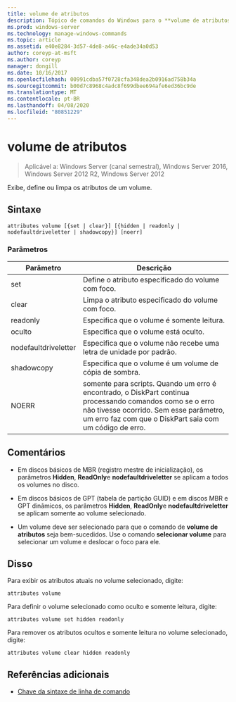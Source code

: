 ```yaml
---
title: volume de atributos
description: Tópico de comandos do Windows para o **volume de atributos**, que exibe, define ou limpa os atributos de um volume.
ms.prod: windows-server
ms.technology: manage-windows-commands
ms.topic: article
ms.assetid: e40e8284-3d57-4de8-a46c-e4ade34a0d53
author: coreyp-at-msft
ms.author: coreyp
manager: dongill
ms.date: 10/16/2017
ms.openlocfilehash: 00991cdba57f0728cfa348dea2b0916ad758b34a
ms.sourcegitcommit: b00d7c8968c4adc8f699dbee694afe6ed36bc9de
ms.translationtype: MT
ms.contentlocale: pt-BR
ms.lasthandoff: 04/08/2020
ms.locfileid: "80851229"
---
```

# <a name="attributes-volume"></a>volume de atributos

>Aplicável a: Windows Server (canal semestral), Windows Server 2016, Windows Server 2012 R2, Windows Server 2012

Exibe, define ou limpa os atributos de um volume.

## <a name="syntax"></a>Sintaxe  

```
attributes volume [{set | clear}] [{hidden | readonly | nodefaultdriveletter | shadowcopy}] [noerr]  
```  
  
### <a name="parameters"></a>Parâmetros  
  
| Parâmetro | Descrição |  
| ------- | -------- |  
| set | Define o atributo especificado do volume com foco. |  
| clear | Limpa o atributo especificado do volume com foco. |  
| readonly | Especifica que o volume é somente leitura. |  
| oculto | Especifica que o volume está oculto. |  
| nodefaultdriveletter | Especifica que o volume não recebe uma letra de unidade por padrão. |  
| shadowcopy | Especifica que o volume é um volume de cópia de sombra. |  
| NOERR | somente para scripts. Quando um erro é encontrado, o DiskPart continua processando comandos como se o erro não tivesse ocorrido. Sem esse parâmetro, um erro faz com que o DiskPart saia com um código de erro. |  
  
## <a name="remarks"></a>Comentários  
  
- Em discos básicos de MBR (registro mestre de inicialização), os parâmetros **Hidden**, **ReadOnly**e **nodefaultdriveletter** se aplicam a todos os volumes no disco.  
  
- Em discos básicos de GPT (tabela de partição GUID) e em discos MBR e GPT dinâmicos, os parâmetros **Hidden**, **ReadOnly**e **nodefaultdriveletter** se aplicam somente ao volume selecionado.  
  
- Um volume deve ser selecionado para que o comando de **volume de atributos** seja bem-sucedidos. Use o comando **selecionar volume** para selecionar um volume e deslocar o foco para ele.  
  
## <a name="examples"></a><a name=BKMK_examples></a>Disso

Para exibir os atributos atuais no volume selecionado, digite:  
  
```
attributes volume  
```  
  
Para definir o volume selecionado como oculto e somente leitura, digite:  
  
```
attributes volume set hidden readonly  
```  
  
Para remover os atributos ocultos e somente leitura no volume selecionado, digite:  
  
```
attributes volume clear hidden readonly  
```  
  
## <a name="additional-references"></a>Referências adicionais  

- [Chave da sintaxe de linha de comando](command-line-syntax-key.md)